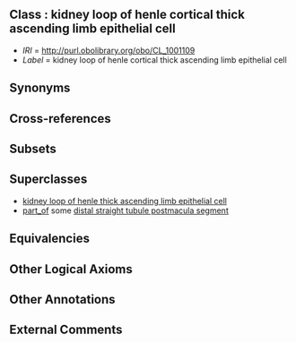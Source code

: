 
## Class : kidney loop of henle cortical thick ascending limb epithelial cell

 * *IRI* = http://purl.obolibrary.org/obo/CL_1001109
 * *Label* = kidney loop of henle cortical thick ascending limb epithelial cell

## Synonyms


## Cross-references


## Subsets


## Superclasses

 * [kidney loop of henle thick ascending limb epithelial cell](../../CL/06/CL_1001106.md)
 * [part_of](../../BFO/50/BFO_0000050.md) some [distal straight tubule postmacula segment](../../UBERON/54/UBERON_0006854.md)

## Equivalencies


## Other Logical Axioms


## Other Annotations


## External Comments

